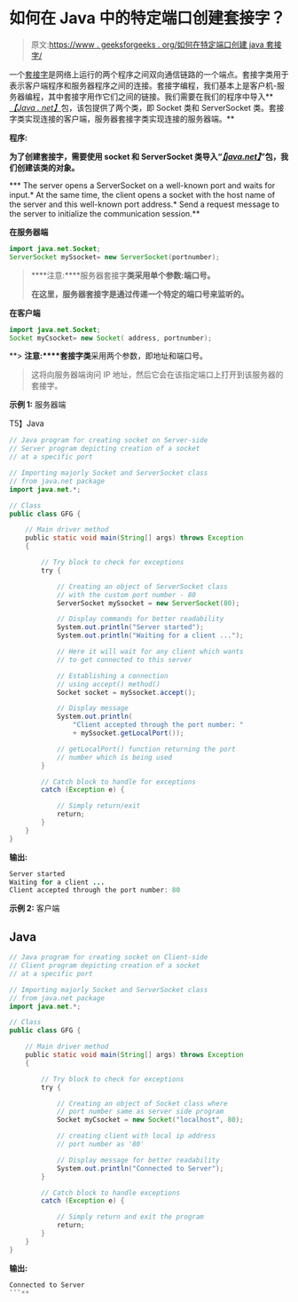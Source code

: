 # 如何在 Java 中的特定端口创建套接字？

> 原文:[https://www . geeksforgeeks . org/如何在特定端口创建 java 套接字/](https://www.geeksforgeeks.org/how-to-create-a-socket-at-a-specific-port-in-java/)

一个[套接字](https://www.geeksforgeeks.org/socket-programming-in-java/)是网络上运行的两个程序之间双向通信链路的一个端点。套接字类用于表示客户端程序和服务器程序之间的连接。套接字编程，我们基本上是客户机-服务器编程，其中套接字用作它们之间的链接。我们需要在我们的程序中导入**[*【Java . net】*](https://www.geeksforgeeks.org/java-net-inetsocketaddress-class-java/)包，该包提供了两个类，即 Socket 类和 ServerSocket 类。套接字类实现连接的客户端，服务器套接字类实现连接的服务器端。**

****程序:****

**为了创建套接字，需要使用 socket 和 ServerSocket 类导入“[*【java.net】*](https://www.geeksforgeeks.org/java-net-inetsocketaddress-class-java/)”包，我们创建该类的对象。**

***   The server opens a ServerSocket on a well-known port and waits for input.*   At the same time, the client opens a socket with the host name of the server and this well-known port address.*   Send a request message to the server to initialize the communication session.**

****在服务器端****

```java
import java.net.Socket;
ServerSocket mySsocket= new ServerSocket(portnumber);
```

> ****注意:****服务器套接字**类采用单个参数:端口号。**
> 
> **在这里，服务器套接字是通过传递一个特定的端口号来监听的。**

****在客户端****

```java
import java.net.Socket;
Socket myCsocket= new Socket( address, portnumber);
```

 **> **注意:****套接字类**采用两个参数，即地址和端口号。
> 
> 这将向服务器端询问 IP 地址，然后它会在该指定端口上打开到该服务器的套接字。

**示例 1:** 服务器端

T5】Java

```java
// Java program for creating socket on Server-side
// Server program depicting creation of a socket
// at a specific port

// Importing majorly Socket and ServerSocket class
// from java.net package
import java.net.*;

// Class
public class GFG {

    // Main driver method
    public static void main(String[] args) throws Exception
    {

        // Try block to check for exceptions
        try {

            // Creating an object of ServerSocket class
            // with the custom port number - 80
            ServerSocket mySsocket = new ServerSocket(80);

            // Display commands for better readability
            System.out.println("Server started");
            System.out.println("Waiting for a client ...");

            // Here it will wait for any client which wants
            // to get connected to this server

            // Establishing a connection
            // using accept() method()
            Socket socket = mySsocket.accept();

            // Display message
            System.out.println(
                "Client accepted through the port number: "
                + mySsocket.getLocalPort());

            // getLocalPort() function returning the port
            // number which is being used
        }

        // Catch block to handle for exceptions
        catch (Exception e) {

            // Simply return/exit
            return;
        }
    }
}
```

**输出:**

```java
Server started
Waiting for a client ...
Client accepted through the port number: 80
```

**示例 2:** 客户端

## Java

```java
// Java program for creating socket on Client-side
// Client program depicting creation of a socket
// at a specific port

// Importing majorly Socket and ServerSocket class
// from java.net package
import java.net.*;

// Class
public class GFG {

    // Main driver method
    public static void main(String[] args) throws Exception
    {

        // Try block to check for exceptions
        try {

            // Creating an object of Socket class where
            // port number same as server side program
            Socket myCsocket = new Socket("localhost", 80);

            // creating client with local ip address
            // port number as '80'

            // Display message for better readability
            System.out.println("Connected to Server");
        }

        // Catch block to handle exceptions
        catch (Exception e) {

            // Simply return and exit the program
            return;
        }
    }
}
```

**输出:**

```java
Connected to Server
```**